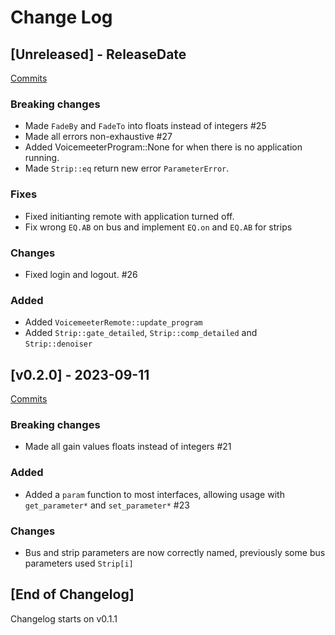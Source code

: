 # Change Log

<!-- next-header -->

## [Unreleased] - ReleaseDate

[Commits](https://github.com/Emilgardis/voicemeeter-sdk-rs/compare/v0.2.0...Unreleased)

### Breaking changes

* Made `FadeBy` and `FadeTo` into floats instead of integers #25
* Made all errors non-exhaustive #27
* Added VoicemeeterProgram::None for when there is no application running.
* Made `Strip::eq` return new error `ParameterError`.

### Fixes

* Fixed initianting remote with application turned off.
* Fix wrong `EQ.AB` on bus and implement `EQ.on` and `EQ.AB` for strips

### Changes

* Fixed login and logout. #26

### Added

* Added `VoicemeeterRemote::update_program`
* Added `Strip::gate_detailed`, `Strip::comp_detailed` and  `Strip::denoiser`

## [v0.2.0] - 2023-09-11

[Commits](https://github.com/Emilgardis/voicemeeter-sdk-rs/compare/v0.1.1...v0.2.0)

### Breaking changes

* Made all gain values floats instead of integers #21

### Added

* Added a `param` function to most interfaces, allowing usage with `get_parameter*` and `set_parameter*` #23

### Changes

* Bus and strip parameters are now correctly named, previously some bus parameters used `Strip[i]`

## [End of Changelog]

Changelog starts on v0.1.1